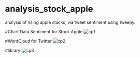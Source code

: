 # analysis_stock_apple
analysis of rising apple stocks, via tweet sentiment using tweepy.

#Chart Data Sentiment for Stock Apple
![cp1](https://user-images.githubusercontent.com/72017753/101669609-c202f580-3a84-11eb-9aeb-9ea44a7a34ca.JPG)

#WordCloud for Twitter
![cp2](https://user-images.githubusercontent.com/72017753/101670879-53bf3280-3a86-11eb-90a0-c73c8d28f96b.JPG)


#library
![cp3](https://user-images.githubusercontent.com/72017753/101669401-70f30180-3a84-11eb-8275-6ead4e6d9d5f.JPG)
